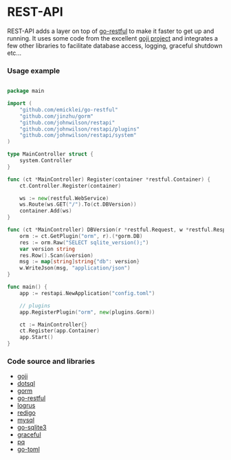 REST-API
========

REST-API adds a layer on top of [go-restful](https://github.com/emicklei/go-restful) to make it faster to get up and running. It uses some code from the excellent [goji project](https://github.com/zenazn/goji) and integrates a few other libraries to facilitate database access, logging, graceful shutdown etc...

### Usage example

```Go

package main

import (
	"github.com/emicklei/go-restful"
	"github.com/jinzhu/gorm"
	"github.com/johnwilson/restapi"
	"github.com/johnwilson/restapi/plugins"
	"github.com/johnwilson/restapi/system"
)

type MainController struct {
	system.Controller
}

func (ct *MainController) Register(container *restful.Container) {
	ct.Controller.Register(container)

	ws := new(restful.WebService)
	ws.Route(ws.GET("/").To(ct.DBVersion))
	container.Add(ws)
}

func (ct *MainController) DBVersion(r *restful.Request, w *restful.Response) {
	orm := ct.GetPlugin("orm", r).(*gorm.DB)
	res := orm.Raw("SELECT sqlite_version();")
	var version string
	res.Row().Scan(&version)
	msg := map[string]string{"db": version}
	w.WriteJson(msg, "application/json")
}

func main() {
	app := restapi.NewApplication("config.toml")

	// plugins
	app.RegisterPlugin("orm", new(plugins.Gorm))

	ct := MainController{}
	ct.Register(app.Container)
	app.Start()
}
```

### Code source and libraries

* [goji](https://github.com/zenazn/goji)
* [dotsql](https://github.com/gchaincl/dotsql)
* [gorm](https://github.com/jinzhu/gorm)
* [go-restful](https://github.com/emicklei/go-restful)
* [logrus](https://github.com/Sirupsen/logrus)
* [redigo](https://github.com/garyburd/redigo)
* [mysql](https://github.com/go-sql-driver/mysql)
* [go-sqlite3](https://github.com/mattn/go-sqlite3)
* [graceful](https://gopkg.in/tylerb/graceful.v1)
* [pq](https://github.com/lib/pq)
* [go-toml](https://github.com/pelletier/go-toml)